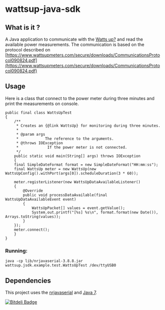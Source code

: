 wattsup-java-sdk
=======

What is it ?
------------

A Java application to communicate with the [Watts up?](https://www.wattsupmeters.com/secure/products.php?pn=0&wai=0&more=1) and read the available power measurements. The communication is based on the protocol described on [https://www.wattsupmeters.com/secure/downloads/CommunicationsProtocol090824.pdf](https://www.wattsupmeters.com/secure/downloads/CommunicationsProtocol090824.pdf)

Usage
------

Here is a class that connect to the power meter during three minutes and print the measurements on console. 

	public final class WattsUpTest
	{	    
	    /**
	     * Creates an {@link WattsUp} for monitoring during three minutes.
	     * 
	     * @param args
	     *            The reference to the arguments.
	     * @throws IOException
	     *             If the power meter is not connected.
	     */
	    public static void main(String[] args) throws IOException
	    {
		final SimpleDateFormat format = new SimpleDateFormat("HH:mm:ss");
		final WattsUp meter = new WattsUp(new WattsUpConfig().withPort(args[0]).scheduleDuration(3 * 60));

		meter.registerListener(new WattsUpDataAvailableListener()
		{
		    @Override
		    public void processDataAvailable(final WattsUpDataAvailableEvent event)
		    {
		        WattsUpPacket[] values = event.getValue();
		        System.out.printf("[%s] %s\n", format.format(new Date()), Arrays.toString(values));
		    }
		});
		meter.connect();
	    }
	}

### Running:

	java -cp lib/nrjavaserial-3.8.8.jar wattsup.jsdk.example.test.WattsUpTest /dev/ttyUSB0
   
Dependencies
--------------

This project uses the [nrjavaserial](https://code.google.com/p/nrjavaserial/) and [Java 7](http://www.oracle.com/technetwork/java/javase/downloads/index.html).

[![Bitdeli Badge](https://d2weczhvl823v0.cloudfront.net/alessandroleite/wattsup-java-sdk/trend.png)](https://bitdeli.com/free "Bitdeli Badge")

